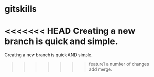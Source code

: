 # gitskills
<<<<<<< HEAD
Creating a new branch is quick and simple.
=======
Creating a new branch is quick AND simple.
>>>>>>> feature1
a number of changes add merge.
